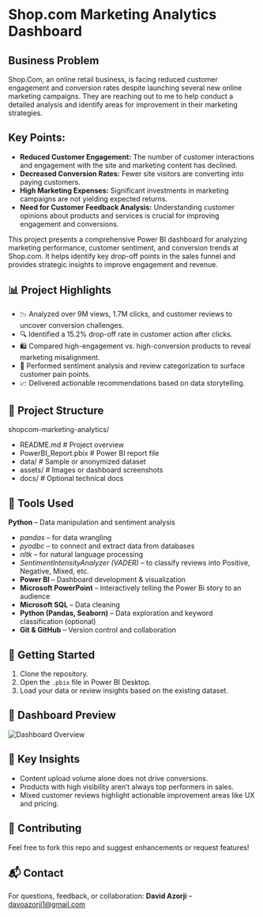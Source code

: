 # Shop.com Marketing Analytics Dashboard
## Business Problem
Shop.Com, an online retail business, is facing reduced customer engagement and conversion rates despite launching several new online marketing campaigns. They are reaching out to me to help conduct a detailed analysis and identify areas for improvement in their marketing strategies.

## Key Points:
- **Reduced Customer Engagement:** The number of customer interactions and engagement with the site and marketing content has declined.
- **Decreased Conversion Rates:** Fewer site visitors are converting into paying customers.
- **High Marketing Expenses:** Significant investments in marketing campaigns are not yielding expected returns.
- **Need for Customer Feedback Analysis:** Understanding customer opinions about products and services is crucial for improving engagement and conversions.

This project presents a comprehensive Power BI dashboard for analyzing marketing performance, customer sentiment, and conversion trends at Shop.com. It helps identify key drop-off points in the sales funnel and provides strategic insights to improve engagement and revenue.

## 📊 Project Highlights

- 📉 Analyzed over 9M views, 1.7M clicks, and customer reviews to uncover conversion challenges.
- 🔍 Identified a 15.2% drop-off rate in customer action after clicks.
- 🛍️ Compared high-engagement vs. high-conversion products to reveal marketing misalignment.
- 💬 Performed sentiment analysis and review categorization to surface customer pain points.
- 📈 Delivered actionable recommendations based on data storytelling.

## 📁 Project Structure
shopcom-marketing-analytics/
- README.md # Project overview
- PowerBI_Report.pbix # Power BI report file
- data/ # Sample or anonymized dataset
- assets/ # Images or dashboard screenshots
- docs/ # Optional technical docs

## 🧰 Tools Used
**Python** – Data manipulation and sentiment analysis
 - *pandas* – for data wrangling
 - *pyodbc* – to connect and extract data from databases
 - *nltk* – for natural language processing
 - *SentimentIntensityAnalyzer (VADER)* – to classify reviews into Positive, Negative, Mixed, etc.
- **Power BI** – Dashboard development & visualization
- **Microsoft PowerPoint** – Interactively telling the Power Bi story to an audience
- **Microsoft SQL** – Data cleaning
- **Python (Pandas, Seaborn)** – Data exploration and keyword classification (optional)
- **Git & GitHub** – Version control and collaboration 

## 🚀 Getting Started

1. Clone the repository.
2. Open the `.pbix` file in Power BI Desktop.
3. Load your data or review insights based on the existing dataset.

## 📸 Dashboard Preview

![Dashboard Overview]([assets/dashboard_overview.png](https://drive.google.com/drive/u/0/folders/1MMXacFKlZXtlTcAh6QYO-QBJGNv9uaQK))

## 📌 Key Insights

- Content upload volume alone does not drive conversions.
- Products with high visibility aren’t always top performers in sales.
- Mixed customer reviews highlight actionable improvement areas like UX and pricing.

## 🤝 Contributing

Feel free to fork this repo and suggest enhancements or request features!

## 📬 Contact

For questions, feedback, or collaboration:
**David Azorji** – [davoazorji1@gmail.com](mailto:davoazorji1@gmail.com)
